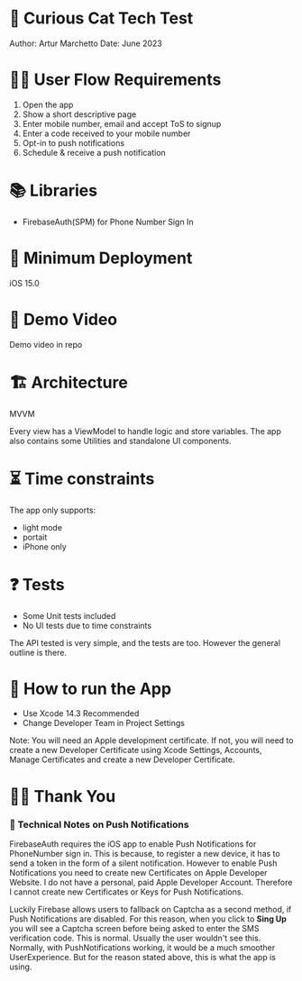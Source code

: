 
# 📱 Curious Cat Tech Test

Author: Artur Marchetto
Date: June 2023

# 👦🏻 User Flow Requirements

1. Open the app
2. Show a short descriptive page
3. Enter mobile number, email and accept ToS to signup
4. Enter a code received to your mobile number
5. Opt-in to push notifications
6. Schedule & receive a push notification

# 📚 Libraries

- FirebaseAuth(SPM) for Phone Number Sign In

# 🚀 Minimum Deployment

iOS 15.0

# 🎥 Demo Video

Demo video in repo

# 🏗️ Architecture

MVVM

Every view has a ViewModel to handle logic and store variables.
The app also contains some Utilities and standalone UI components.

# ⏳ Time constraints

The app only supports:
- light mode
- portait
- iPhone only

# ❓ Tests

- Some Unit tests included
- No UI tests due to time constraints

The API tested is very simple, and the tests are too.
However the general outline is there.

# 📱 How to run the App

- Use Xcode 14.3 Recommended
- Change Developer Team in Project Settings

Note:
You will need an Apple development certificate.
If not, you will need to create a new Developer Certificate using Xcode Settings, Accounts, Manage Certificates and create a new Developer Certificate.  

# 🙏🏻 Thank You


### 🔔 Technical Notes on Push Notifications

FirebaseAuth requires the iOS app to enable Push Notifications for PhoneNumber sign in.
This is because, to register a new device, it has to send a token in the form of a silent notification.
However to enable Push Notifications you need to create new Certificates on Apple Developer Website.
I do not have a personal, paid Apple Developer Account. Therefore I cannot create new Certificates or Keys for Push Notifications.

Luckily Firebase allows users to fallback on Captcha as a second method, if Push Notifications are disabled.
For this reason, when you click to **Sing Up** you will see a Captcha screen before being asked to enter the SMS verification code.
This is normal.
Usually the user wouldn't see this. Normally, with PushNotifications working, it would be a much smoother UserExperience.
But for the reason stated above, this is what the app is using. 
